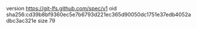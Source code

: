 version https://git-lfs.github.com/spec/v1
oid sha256:cd39b8bf9360ec5e7b6793d221ec365d90050dc1751e37edb4052adbc3ac321e
size 79
